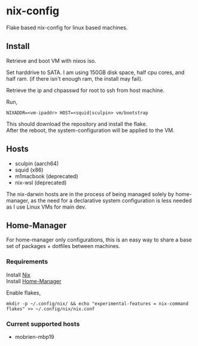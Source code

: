 # nix-config

Flake based nix-config for linux based machines.

## Install
Retrieve and boot VM with nixos iso.

Set harddrive to SATA.
I am using 150GB disk space, half cpu cores, and half ram. (if there isn't enough ram, the install may fail).

Retrieve the ip and chpasswd for root to ssh from host machine.

Run,
```
NIXADDR=<vm-ipaddr> HOST=<squid|sculpin> vm/bootstrap
```

This should download the repository and install the flake.  
After the reboot, the system-configuration will be applied to the VM.  


## Hosts
- sculpin (aarch64)
- squid (x86)
- m1macbook (deprecated)
- nix-wsl (deprecated)


The nix-darwin hosts are in the process of being managed solely by home-manager, as the need for a declarative system configuration is less needed as I use Linux VMs for main dev.

## Home-Manager
For home-manager only configurations, this is an easy way to share a base set of packages + dotfiles between machines.

### Requirements
Install [Nix](https://nixos.org/manual/nix/stable/#ch-installing-binary)  
Install [Home-Manager](https://github.com/nix-community/home-manager)  

Enable flakes,
```
mkdir -p ~/.config/nix/ && echo "experimental-features = nix-command flakes" >> ~/.config/nix/nix.conf
```

### Current supported hosts
- mobrien-mbp19


